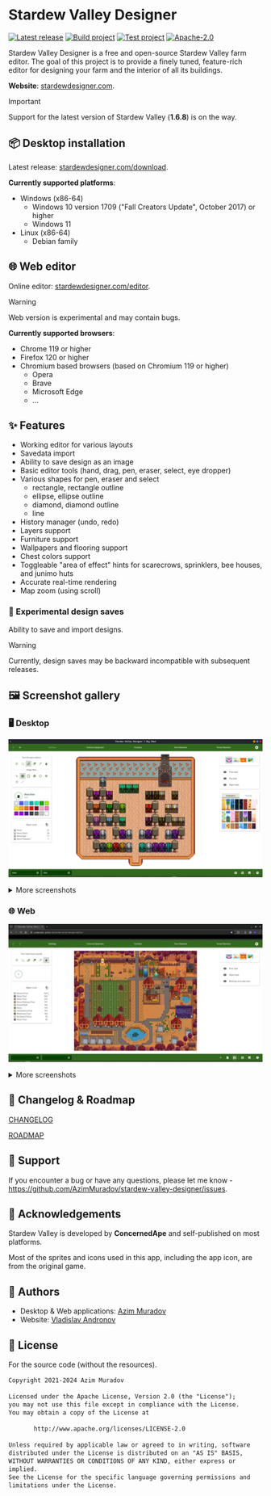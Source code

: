 # Stardew Valley Designer

[![Latest release](https://img.shields.io/github/v/release/AzimMuradov/stardew-valley-designer)](https://stardewdesigner.com)
[![Build project](https://img.shields.io/github/actions/workflow/status/AzimMuradov/stardew-valley-designer/build.yml?branch=master)](https://github.com/AzimMuradov/stardew-valley-designer/actions/workflows/build.yml)
[![Test project](https://img.shields.io/github/actions/workflow/status/AzimMuradov/stardew-valley-designer/test.yml?branch=master&label=test)](https://github.com/AzimMuradov/stardew-valley-designer/actions/workflows/test.yml)
[![Apache-2.0](https://img.shields.io/github/license/AzimMuradov/stardew-valley-designer)](https://www.apache.org/licenses/LICENSE-2.0)

Stardew Valley Designer is a free and open-source Stardew Valley farm editor.
The goal of this project is to provide a finely tuned, feature-rich editor for designing your farm and the interior of all its buildings.

**Website**: [stardewdesigner.com](https://stardewdesigner.com).

> [!IMPORTANT]
> Support for the latest version of Stardew Valley (**1.6.8**) is on the way.

<!--
> [!NOTE]
> The app aims to support the latest version of Stardew Valley (**1.6.8**).
>
> Other versions may have little or no support.
-->

## :package: Desktop installation

Latest release: [stardewdesigner.com/download](https://stardewdesigner.com/download).

**Currently supported platforms**:

- Windows (x86-64)
  - Windows 10 version 1709 ("Fall Creators Update", October 2017) or higher
  - Windows 11
- Linux (x86-64)
  - Debian family

## :globe_with_meridians: Web editor

Online editor: [stardewdesigner.com/editor](https://stardewdesigner.com/editor).

> [!WARNING]
> Web version is experimental and may contain bugs.

**Currently supported browsers**:

- Chrome 119 or higher
- Firefox 120 or higher
- Chromium based browsers (based on Chromium 119 or higher)
  - Opera
  - Brave
  - Microsoft Edge
  - ...

## :sparkles: Features

- Working editor for various layouts
- Savedata import
- Ability to save design as an image
- Basic editor tools (hand, drag, pen, eraser, select, eye dropper)
- Various shapes for pen, eraser and select
  - rectangle, rectangle outline
  - ellipse, ellipse outline
  - diamond, diamond outline
  - line
- History manager (undo, redo)
- Layers support
- Furniture support
- Wallpapers and flooring support
- Chest colors support
- Toggleable "area of effect" hints for scarecrows, sprinklers, bee houses, and junimo huts
- Accurate real-time rendering
- Map zoom (using scroll)

### :construction: Experimental design saves

Ability to save and import designs.

> [!WARNING]
> Currently, design saves may be backward incompatible with subsequent releases.

## :framed_picture: Screenshot gallery

### :desktop_computer: Desktop

![desktop-04.png](docs/user/gallery/desktop-04.png)

<details>
  <summary>More screenshots</summary>

![desktop-01.png](docs/user/gallery/desktop-01.png)
![desktop-02.png](docs/user/gallery/desktop-02.png)
![desktop-03.png](docs/user/gallery/desktop-03.png)
![desktop-04.png](docs/user/gallery/desktop-04.png)
![desktop-05.png](docs/user/gallery/desktop-05.png)
![desktop-06.png](docs/user/gallery/desktop-06.png)
![desktop-07.png](docs/user/gallery/desktop-07.png)
![desktop-08.png](docs/user/gallery/desktop-08.png)
![desktop-09.png](docs/user/gallery/desktop-09.png)
![desktop-10.png](docs/user/gallery/desktop-10.png)
</details>

### :globe_with_meridians: Web

![web-01.png](docs/user/gallery/web-01.png)

<details>
  <summary>More screenshots</summary>

![web-01.png](docs/user/gallery/web-01.png)
![web-02.png](docs/user/gallery/web-02.png)
![web-03.png](docs/user/gallery/web-03.png)
![web-04.png](docs/user/gallery/web-04.png)
![web-05.png](docs/user/gallery/web-05.png)
</details>

## :memo: Changelog & Roadmap

[CHANGELOG](docs/user/CHANGELOG.md)

[ROADMAP](docs/user/ROADMAP.md)

## :speech_balloon: Support

If you encounter a bug or have any questions,
please let me know - https://github.com/AzimMuradov/stardew-valley-designer/issues.

## :star2: Acknowledgements

Stardew Valley is developed by **ConcernedApe** and self-published on most platforms.

Most of the sprites and icons used in this app, including the app icon, are from the original game.

## :busts_in_silhouette: Authors

- Desktop & Web applications: [Azim Muradov](https://github.com/AzimMuradov)
- Website: [Vladislav Andronov](https://github.com/AndrVLDZ)

## :scroll: License

For the source code (without the resources).

```
Copyright 2021-2024 Azim Muradov

Licensed under the Apache License, Version 2.0 (the "License");
you may not use this file except in compliance with the License.
You may obtain a copy of the License at

       http://www.apache.org/licenses/LICENSE-2.0

Unless required by applicable law or agreed to in writing, software
distributed under the License is distributed on an "AS IS" BASIS,
WITHOUT WARRANTIES OR CONDITIONS OF ANY KIND, either express or implied.
See the License for the specific language governing permissions and
limitations under the License.
```
